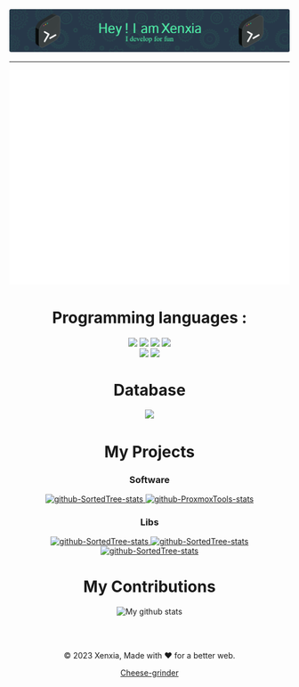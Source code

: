 <div align="center">



<img src="https://github.com/Xenxia/Xenxia/blob/main/github-header-image.png?raw=true" alt="My Banner" />

---

<img src="./github-metrics.svg" alt="it's svg" />

# Programming languages :
<img src="https://img.shields.io/badge/Python-3776AB?style=for-the-badge&logo=python&logoColor=white" />
<img src="https://img.shields.io/badge/Go-00ADD8?style=for-the-badge&logo=go&logoColor=white" />
<img src="https://img.shields.io/badge/Java-ED8B00?style=for-the-badge&logo=Java&logoColor=white" />
<img src="https://img.shields.io/badge/Rust-dea584?style=for-the-badge&logo=Rust&logoColor=white" />
</br>
<img src="https://img.shields.io/badge/HTML5-E34F26?style=for-the-badge&logo=html5&logoColor=white" />
<img src="https://img.shields.io/badge/CSS3-1572B6?style=for-the-badge&logo=css3&logoColor=white" />

# Database
<img src="https://img.shields.io/badge/MariaDB-202020?style=for-the-badge&logo=mariadb&logoColor=white" />

# My Projects
### Software
<a href="https://github.com/Xenxia/SortedKi">
  <img width="282" src="https://denvercoder1-github-readme-stats.vercel.app/api/pin/?username=Xenxia&repo=SortedKi&theme=vue-dark&hide_border=true&show_icons=True&title_color=#aa0000" alt="github-SortedTree-stats">
</a>
  
<a href="https://github.com/Xenxia/ProxmoxTools">
  <img width="282" src="https://denvercoder1-github-readme-stats.vercel.app/api/pin/?username=Xenxia&repo=ProxmoxTools&theme=vue-dark&hide_border=true&show_icons=True" alt="github-ProxmoxTools-stats">
</a>

### Libs
<a href="https://github.com/CheeseGrinder/TemplateStr-Go">
  <img width="282" src="https://denvercoder1-github-readme-stats.vercel.app/api/pin/?username=CheeseGrinder&repo=TemplateStr-Go&theme=vue-dark&hide_border=true&show_icons=True" alt="github-SortedTree-stats">
</a>
  
<a href="https://github.com/CheeseGrinder/TemplateStr-Python">
  <img width="282" src="https://denvercoder1-github-readme-stats.vercel.app/api/pin/?username=CheeseGrinder&repo=TemplateStr-Python&theme=vue-dark&hide_border=true&show_icons=True" alt="github-SortedTree-stats">
</a>    

<a href="https://github.com/CheeseGrinder/TemplateStr-Rust">
  <img width="282" src="https://denvercoder1-github-readme-stats.vercel.app/api/pin/?username=CheeseGrinder&repo=TemplateStr-Rust&theme=vue-dark&hide_border=true&show_icons=True" alt="github-SortedTree-stats">
</a>
  
# My Contributions
<img width="400" src="https://github-readme-streak-stats.herokuapp.com?user=Xenxia&theme=vue-dark&hide_border=true&date_format=M%20j%5B%2C%20Y%5D" alt="My github stats" />
<!-- <img width="377" src="https://github-readme-stats.vercel.app/api?username=Xenxia&show_icons=true&include_all_commits=true&theme=vue-dark&hide_border=true" alt="My github stats" /> 
<img align="center" src="https://github-readme-stats.vercel.app/api/top-langs/?username=Xenxia&layout=compact&theme=vue-dark&hide_border=true" alt="8651fd65.html"/> -->

</br></br>

<p>© 2023 Xenxia, Made with ❤️ for a better web. </p>

[Cheese-grinder](https://github.com/CheeseGrinder)

</div>






